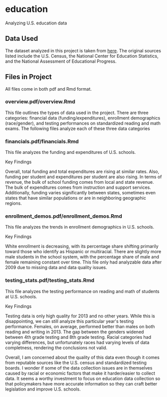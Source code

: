 # education
 Analyzing U.S. education data 

## Data Used
The dataset analyzed in this project is taken from [here](https://www.kaggle.com/noriuk/us-education-datasets-unification-project).
The original sources listed include the U.S. Census, the National Center for Education Statistics, and the National Assessment of Educational Progress.

## Files in Project
All files come in both pdf and Rmd format.

### overview.pdf/overview.Rmd
This file outlines the types of data used in the project. There are three categories: financial data (funding/expenditures), enrollment demographics (race/gender), and testing performances on standardized reading and math exams.
The following files analyze each of these three data categories

### financials.pdf/financials.Rmd
This file analyzes the funding and expenditures of U.S. schools. 

Key Findings

Overall, total funding and total expenditures are rising at similar rates. Also, funding per student and expenditures per student are also rising. In terms of revenue, the bulk of school funding comes from local and state revenue. The bulk of expenditures comes from instruction and support services. Additionally, funding varies significantly between states, sometimes even states that have similar populations or are in neighboring geographic regions.

### enrollment_demos.pdf/enrollment_demos.Rmd
This file analyzes the trends in enrollment demographics in U.S. schools.

Key Findings

White enrollment is decreasing, with its percentage share shifting primarily toward those who identify as Hispanic or multiracial. There are slightly more male students in the school system, with the percentage share of male and female remaining constant over time. This file only had analyzable data after 2009 due to missing data and data quality issues.

### testing_stats.pdf/testing_stats.Rmd
This file analyzes the testing performance on reading and math of students at U.S. schools.

Key Findings

Testing data is only high quality for 2013 and no other years. While this is disappointing, we can still analyze this particular year's testing performance. Females, on average, performed better than males on both reading and writing in 2013. The gap between the genders widened between 4th grade testing and 8th grade testing. Racial categories had varying differences, but unfortunately races had varying levels of data completness, rendering the conclusions not valid. 

Overall, I am concerned about the quality of this data even though it comes from reputable sources like the U.S. census and standardized testing boards. I wonder if some of the data collection issues are in themselves caused by racial or economic factors that make it harder/easier to collect data. It seems a worthy investment to focus on education data collection so that policymakers have more accurate information so they can craft better legislation and improve U.S. schools.

